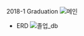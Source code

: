 2018-1 Graduation
![메인](https://user-images.githubusercontent.com/19584588/86335742-de0a9b80-bc89-11ea-84a1-a7bbbb0efa56.png)


- ERD
![졸업_db](https://user-images.githubusercontent.com/19584588/86332782-efea3f80-bc85-11ea-8644-d52d7106f5ce.png)
